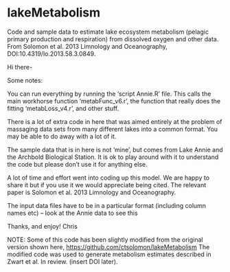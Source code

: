 # lakeMetabolism
Code and sample data to estimate lake ecosystem metabolism (pelagic primary production and respiration) from dissolved oxygen and other data. From Solomon et al. 2013 Limnology and Oceanography, DOI:10.4319/lo.2013.58.3.0849.

Hi there-

Some notes:

You can run everything by running the ‘script Annie.R’ file. This calls the main workhorse function ‘metabFunc_v6.r’, the function that really does the fitting ‘metabLoss_v4.r’, and other stuff.

There is a lot of extra code in here that was aimed entirely at the problem of massaging data sets from many different lakes into a common format. You may be able to do away with a lot of it.

The sample data that is in here is not ‘mine’, but comes from Lake Annie and the Archbold Biological Station. It is ok to play around with it to understand the code but please don’t use it for anything else.

A lot of time and effort went into coding up this model. We are happy to share it but if you use it we would appreciate being cited. The relevant paper is Solomon et al. 2013 Limnology and Oceanography.

The input data files have to be in a particular format (including column names etc) – look at the Annie data to see this

Thanks, and enjoy!
Chris

NOTE: Some of this code has been slightly modified from the original version shown here, https://github.com/ctsolomon/lakeMetabolism  The modified code was used to generate metabolism estimates described in Zwart et al. In review. (insert DOI later).  
